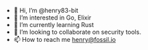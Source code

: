 - 👋 Hi, I’m @henry83-bit
- 👀 I’m interested in Go, Elixir
- 🌱 I’m currently learning Rust
- 💞️ I’m looking to collaborate on security tools.
- 📫 How to reach me henry@fossil.io
